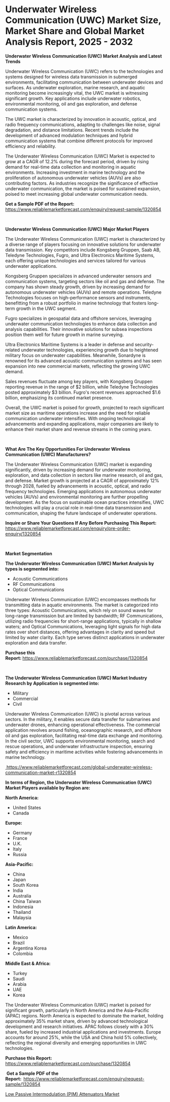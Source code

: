 <p><h1>Underwater Wireless Communication (UWC) Market Size, Market Share and Global Market Analysis Report, 2025 - 2032</h1></p><p><strong>Underwater Wireless Communication (UWC) Market Analysis and Latest Trends</strong></p>
<p><p>Underwater Wireless Communication (UWC) refers to the technologies and systems designed for wireless data transmission in submerged environments, facilitating communication between underwater devices and surfaces. As underwater exploration, marine research, and aquatic monitoring become increasingly vital, the UWC market is witnessing significant growth. Key applications include underwater robotics, environmental monitoring, oil and gas exploration, and defense communication systems.</p><p>The UWC market is characterized by innovation in acoustic, optical, and radio frequency communications, adapting to challenges like noise, signal degradation, and distance limitations. Recent trends include the development of advanced modulation techniques and hybrid communication systems that combine different protocols for improved efficiency and reliability.</p><p>The Underwater Wireless Communication (UWC) Market is expected to grow at a CAGR of 12.2% during the forecast period, driven by rising demand for real-time data collection and monitoring in aquatic environments. Increasing investment in marine technology and the proliferation of autonomous underwater vehicles (AUVs) are also contributing factors. As industries recognize the significance of effective underwater communication, the market is poised for sustained expansion, poised to meet increasing global underwater communication needs.</p></p>
<p><strong>Get a Sample PDF of the Report:&nbsp;</strong> <a href="https://www.reliablemarketforecast.com/enquiry/request-sample/1320854?utm_campaign=3223&utm_medium=2&utm_source=Github&utm_content=ia&utm_term=08042025&utm_id=underwater-wireless-communication-uwc">https://www.reliablemarketforecast.com/enquiry/request-sample/1320854</a></p>
<p>&nbsp;</p>
<p><strong>Underwater Wireless Communication (UWC) Major Market Players</strong></p>
<p><p>The Underwater Wireless Communication (UWC) market is characterized by a diverse range of players focusing on innovative solutions for underwater data transmission. Key competitors include Kongsberg Gruppen, Saab AB, Teledyne Technologies, Fugro, and Ultra Electronics Maritime Systems, each offering unique technologies and services tailored for various underwater applications.</p><p>Kongsberg Gruppen specializes in advanced underwater sensors and communication systems, targeting sectors like oil and gas and defense. The company has shown steady growth, driven by increasing demand for autonomous underwater vehicles (AUVs) and remote operations. Teledyne Technologies focuses on high-performance sensors and instruments, benefitting from a robust portfolio in marine technology that fosters long-term growth in the UWC segment.</p><p>Fugro specializes in geospatial data and offshore services, leveraging underwater communication technologies to enhance data collection and analysis capabilities. Their innovative solutions for subsea inspections position them well for future growth in marine surveying.</p><p>Ultra Electronics Maritime Systems is a leader in defense and security-related underwater technologies, experiencing growth due to heightened military focus on underwater capabilities. Meanwhile, Sonardyne is renowned for its advanced acoustic communication systems and has seen expansion into new commercial markets, reflecting the growing UWC demand.</p><p>Sales revenues fluctuate among key players, with Kongsberg Gruppen reporting revenue in the range of $2 billion, while Teledyne Technologies posted approximately $3 billion. Fugro's recent revenues approached $1.6 billion, emphasizing its continued market presence.</p><p>Overall, the UWC market is poised for growth, projected to reach significant market size as maritime operations increase and the need for reliable communication underwater intensifies. With ongoing technological advancements and expanding applications, major companies are likely to enhance their market share and revenue streams in the coming years.</p></p>
<p>&nbsp;</p>
<p><strong>What Are The Key Opportunities For Underwater Wireless Communication (UWC) Manufacturers?</strong></p>
<p><p>The Underwater Wireless Communication (UWC) market is expanding significantly, driven by increasing demand for underwater monitoring, exploration, and data collection in sectors like marine research, oil and gas, and defense. Market growth is projected at a CAGR of approximately 12% through 2028, fueled by advancements in acoustic, optical, and radio frequency technologies. Emerging applications in autonomous underwater vehicles (AUVs) and environmental monitoring are further propelling development. As the focus on sustainable ocean practices intensifies, UWC technologies will play a crucial role in real-time data transmission and communication, shaping the future landscape of underwater operations.</p></p>
<p><strong>Inquire or Share Your Questions If Any Before Purchasing This Report:</strong> <a href="https://www.reliablemarketforecast.com/enquiry/pre-order-enquiry/1320854?utm_campaign=3223&utm_medium=2&utm_source=Github&utm_content=ia&utm_term=08042025&utm_id=underwater-wireless-communication-uwc">https://www.reliablemarketforecast.com/enquiry/pre-order-enquiry/1320854</a></p>
<p>&nbsp;</p>
<p><strong>Market Segmentation</strong></p>
<p><strong>The Underwater Wireless Communication (UWC) Market Analysis by types is segmented into:</strong></p>
<p><ul><li>Acoustic Communications</li><li>RF Communications</li><li>Optical Communications</li></ul></p>
<p><p>Underwater Wireless Communication (UWC) encompasses methods for transmitting data in aquatic environments. The market is categorized into three types: Acoustic Communications, which rely on sound waves for long-range transmission but are limited by bandwidth; RF Communications, utilizing radio frequencies for short-range applications, typically in shallow waters; and Optical Communications, leveraging light signals for high data rates over short distances, offering advantages in clarity and speed but limited by water clarity. Each type serves distinct applications in underwater exploration and data transfer.</p></p>
<p><strong>Purchase this Report:&nbsp;</strong><a href="https://www.reliablemarketforecast.com/purchase/1320854?utm_campaign=3223&utm_medium=2&utm_source=Github&utm_content=ia&utm_term=08042025&utm_id=underwater-wireless-communication-uwc">https://www.reliablemarketforecast.com/purchase/1320854</a></p>
<p>&nbsp;</p>
<p><strong>The Underwater Wireless Communication (UWC) Market Industry Research by Application is segmented into:</strong></p>
<p><ul><li>Military</li><li>Commercial</li><li>Civil</li></ul></p>
<p><p>Underwater Wireless Communication (UWC) is pivotal across various sectors. In the military, it enables secure data transfer for submarines and underwater drones, enhancing operational effectiveness. The commercial application revolves around fishing, oceanographic research, and offshore oil and gas exploration, facilitating real-time data exchange and monitoring. In the civil sector, UWC supports environmental monitoring, search and rescue operations, and underwater infrastructure inspection, ensuring safety and efficiency in maritime activities while fostering advancements in marine technology.</p></p>
<p><a href="https://www.reliablemarketforecast.com/global-underwater-wireless-communication-market-r1320854?utm_campaign=3223&utm_medium=2&utm_source=Github&utm_content=ia&utm_term=08042025&utm_id=underwater-wireless-communication-uwc">&nbsp;https://www.reliablemarketforecast.com/global-underwater-wireless-communication-market-r1320854</a></p>
<p><strong>In terms of Region, the Underwater Wireless Communication (UWC) Market Players available by Region are:</strong></p>
<p>
    <p> <strong> North America: </strong>
        <ul>
            <li>United States</li>
            <li>Canada</li>
        </ul>
        </p> 
    <p> <strong> Europe: </strong>
        <ul>
            <li>Germany</li>
            <li>France</li>
            <li>U.K.</li>
            <li>Italy</li>
            <li>Russia</li>
        </ul>
        </p> 
    <p> <strong> Asia-Pacific: </strong>
        <ul>
            <li>China</li>
            <li>Japan</li>
            <li>South Korea</li>
            <li>India</li>
            <li>Australia</li>
            <li>China Taiwan</li>
            <li>Indonesia</li>
            <li>Thailand</li>
            <li>Malaysia</li>
        </ul>
        </p> 
    <p> <strong> Latin America: </strong>
        <ul>
            <li>Mexico</li>
            <li>Brazil</li>
            <li>Argentina Korea</li>
            <li>Colombia</li>
        </ul>
        </p> 
    <p> <strong> Middle East & Africa: </strong>
        <ul>
            <li>Turkey</li>
            <li>Saudi</li>
            <li>Arabia</li>
            <li>UAE</li>
            <li>Korea</li>
        </ul>
    </p>
    </p>
<p><p>The Underwater Wireless Communication (UWC) market is poised for significant growth, particularly in North America and the Asia-Pacific (APAC) regions. North America is expected to dominate the market, holding approximately 35% market share, driven by advanced technological development and research initiatives. APAC follows closely with a 30% share, fueled by increased industrial applications and investments. Europe accounts for around 25%, while the USA and China hold 5% collectively, reflecting the regional diversity and emerging opportunities in UWC technologies.</p></p>
<p><strong>Purchase this Report: </strong><a href="https://www.reliablemarketforecast.com/purchase/1320854?utm_campaign=3223&utm_medium=2&utm_source=Github&utm_content=ia&utm_term=08042025&utm_id=underwater-wireless-communication-uwc">https://www.reliablemarketforecast.com/purchase/1320854</a></p>
<p>&nbsp;<strong>Get a Sample PDF of the Report:&nbsp;&nbsp;</strong><a href="https://www.reliablemarketforecast.com/enquiry/request-sample/1320854?utm_campaign=3223&utm_medium=2&utm_source=Github&utm_content=ia&utm_term=08042025&utm_id=underwater-wireless-communication-uwc">https://www.reliablemarketforecast.com/enquiry/request-sample/1320854</a></p>
<p><strong></strong></p>
<p><p><a href="https://github.com/stickkinkel/Market-Research-Report-List-1/blob/main/low-passive-intermodulation-pim-attenuators-market.md?utm_campaign=3223&utm_medium=2&utm_source=Github&utm_content=ia&utm_term=08042025&utm_id=underwater-wireless-communication-uwc">Low Passive Intermodulation (PIM) Attenuators Market</a></p></p>